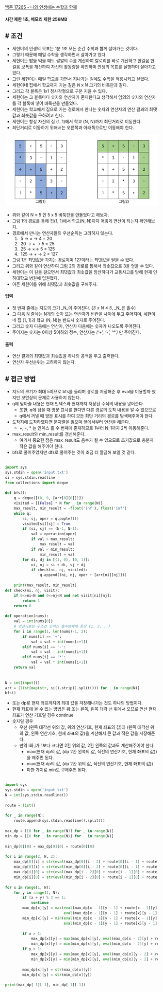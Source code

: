 
[백준 17265 - 나의 인생에는 수학과 함께](https://www.acmicpc.net/problem/17265)

#### **시간 제한 1초, 메모리 제한 256MB**

## **# 조건**

- 세현이의 인생의 목표는 1분 1초 모든 순간 수학과 함께 살아가는 것이다. 
- 그렇기 때문에 매일 수학을 생각하면서 살아가고 있다. 
- 세현이는 밥을 먹을 때도 쌀알의 수를 계산하여 칼로리를 바로 계산하고 한걸음 한걸음 보폭을 계산하여 자신의 활동량을 확인하며 인생의 목표를 실행하며 살아가고 있다.  
- 그런 세현이는 매일 학교를 가면서 지나가는 길에도 수학을 적용시키고 싶었다.
- 세현이네 집에서 학교까지 가는 길은 _N_ x _N_ 크기의 바둑판과 같다. 
- 그리고 각 블록은 1x1 정사각형으로 구분 지을 수 있다. 
- 세현이는 그 블록마다 숫자와 연산자가 존재한다고 생각해서 임의의 숫자와 연산자를 각 블록에 넣어 바둑판을 만들었다.
- 세현이는 학교에서 집으로 가는 경로에서 만나는 숫자와 연산자의 연산 결과의 최댓값과 최솟값을 구하려고 한다. 
- 세현이는 항상 자신의 집 (1, 1)에서 학교 (N, N)까지 최단거리로 이동한다. 
- 최단거리로 이동하기 위해서는 오른쪽과 아래쪽으로만 이동해야 한다.

![](Algorithm/baekjoon/assets/Pasted%20image%2020230830162848.png)

- 위와 같이 N = 5 인 5 x 5 바둑판을 만들었다고 해보자.
- 그림 1의 경로를 통해 집(1, 1)에서 학교(N, N)까지 어떻게 연산이 되는지 확인해보자. 
- 경로에서 만나는 연산자들의 우선순위는 고려하지 않는다.
	1.  5 → × → 4 = 20
	2.  20 → + → 5 = 25
	3.  25 → ×→ 5 = 125
	4.  125 → + → 2 = 127
- 그림 1은 최댓값을 가지는 경로이며 127이라는 최댓값을 얻을 수 있다.
- 그리고 위와 같이 연산하여 그림 2의 경로를 통해서 최솟값으로 3을 얻을 수 있다.
- 세현이는 이 길을 걸으면서 최댓값과 최솟값을 암산하다가 교통사고를 당해 현재 인하대학교 병원에 입원했다. 
- 아픈 세현이를 위해 최댓값과 최솟값을 구해주자.

#### **입력**
- 첫 번째 줄에는 지도의 크기 _N_이 주어진다. (_3 ≤ N ≤ 5_, _N_은 홀수) 
- 그 다음 N 줄에는 N개의 숫자 또는 연산자가 빈칸을 사이에 두고 주어지며, 세현이네 집 (1, 1)과 학교 (N, N)는 반드시 숫자로 주어진다.
- 그리고 숫자 다음에는 연산자, 연산자 다음에는 숫자가 나오도록 주어진다. 
- 주어지는 숫자는 0이상 5이하의 정수, 연산자는 _(‘+’, ‘-’, ‘*’)_ 만 주어진다.

#### **출력**
- 연산 결과의 최댓값과 최솟값을 하나의 공백을 두고 출력한다.
- 연산자 우선순위는 고려하지 않는다.

## **# 접근 방법**

- 지도의 크기가 최대 5이므로 bfs를 돌리며 경로를 저장해준 후 eval을 이용할까 했지만 보안상의 문제로 사용하지 않는다.
- q에 담아줄 내용은 현재 인덱스와 현재까지 저장된 수식의 내용을 넣어준다.
	- 또한, q에 담을 때 방문 표시를 한다면 다른 경로의 도착 내용을 알 수 없으므로
	- q에서 꺼낼 때 방문 표시를 하여 모든 최단 거리의 경로를 탐색해주어야 한다.
- 도착지에 도착하였다면 문자열을 읽으며 앞에서부터 연산을 해준다.
	- +, -, * 는 인덱스 홀 수 번째에 존재하므로 1부터 N-1까지 2씩 이동해준다.
- max_result와 min_result를 갱신해준다.
	- 여기서 중요한 점은 max_result도 음수가 될 수 있으므로 초기값으로 충분지 작은 값을 해주어야 한다.
- bfs로 풀어주었지만 dfs로 풀어주는 것이 조금 더 깔끔해 보일 것 같다.

```python

import sys  
sys.stdin = open('input.txt')  
si = sys.stdin.readline  
from collections import deque  
  
def bfs():  
    q = deque([(0, 0, [arr[0][0]])])  
    visited = [[False] * N for _ in range(N)]  
    max_result, min_result = -float('inf'), float('inf')  
    while q:  
        si, sj, oper = q.popleft()  
        visited[si][sj] = True  
        if (si, sj) == (N-1, N-1):  
            val = operation(oper)  
            if val > max_result:  
                max_result = val  
            if val < min_result:  
                min_result = val  
        for di, dj in [(1, 0), (0, 1)]:  
            ni, nj = si + di, sj + dj  
            if check(ni, nj, visited):  
                q.append((ni, nj, oper + [arr[ni][nj]]))  
  
    print(max_result, min_result)  
def check(ni, nj, visit):  
    if 0<=ni<N and 0<=nj<N and not visit[ni][nj]:  
        return 1  
    return 0  
  
def operation(nums):  
    val = int(nums[0])  
    # 연산기호는 무조건 인덱스 훌수번째에 등장 (1, 3, ..)  
    for i in range(1, len(nums)-1, 2):  
        if nums[i] == '+':  
            val = val + int(nums[i+1])  
        elif nums[i] == '-':  
            val = val - int(nums[i+1])  
        elif nums[i] == '*':  
            val = val * int(nums[i+1])  
    return val  
  
  
N = int(input())  
arr = [list(map(str, si().strip().split())) for _ in range(N)]  
bfs()
```

- 또는 dp로 현재 좌표까지의 최대 값을 저장해나가는 것도 하나의 방법이다.
- 현재 좌표에 올 수 있는 방법은 위 또는 왼쪽, 왼쪽 대각 선 위에서 오므로 연산 현재 좌표가 연산 기호일 경우 continue
- 숫자일 경우 
	- 우선 (왼쪽 대각선 위의 값, 위의 연산기호, 현재 좌표의 값)과 (왼쪽 대각선 위의 값, 왼쪽 연산기호, 현재 좌표의 값)을 계산해서 큰 값과 작은 값을 저장해준다.
	- 만약 i와 j가 1보다 크다면 2칸 위의 값, 2칸 왼쪽의 값과도 계산해주어야 한다.
		- max(현재 dp의 값, (dp 2칸 왼쪽의 값, 직전의 연산기호, 현재 좌표의 값))을 해주면 된다.
		- max(현재 dp의 값, (dp 2칸 위의 값, 직전의 연산기호, 현재 좌표의 값))
		- 마찬 가지로 min도 구해주면 된다.

```python
  
import sys  
sys.stdin = open('input.txt')  
N = int(sys.stdin.readline())  
  
route = list()  
  
for _ in range(N):  
    route.append(sys.stdin.readline().split())  
  
max_dp = [[0 for _ in range(N)] for _ in range(N)]  
min_dp = [[0 for _ in range(N)] for _ in range(N)]  
  
min_dp[0][0] = max_dp[0][0] = route[0][0]  
  
for i in range(2, N, 2):  
    max_dp[0][i] = str(eval(max_dp[0][i - 2] + route[0][i - 1] + route[0][i]))  
    min_dp[0][i] = str(eval(min_dp[0][i - 2] + route[0][i - 1] + route[0][i]))  
    max_dp[i][0] = str(eval(max_dp[i - 2][0] + route[i - 1][0] + route[i][0]))  
    min_dp[i][0] = str(eval(min_dp[i - 2][0] + route[i - 1][0] + route[i][0]))  
  
for x in range(1, N):  
    for y in range(1, N):  
        if (x + y) % 2 == 1:  
            continue  
        max_dp[x][y] = max(eval(max_dp[x - 1][y - 1] + route[x - 1][y] + route[x][y]),  
                           eval(max_dp[x - 1][y - 1] + route[x][y - 1] + route[x][y]))  
        min_dp[x][y] = min(eval(min_dp[x - 1][y - 1] + route[x - 1][y] + route[x][y]),  
                           eval(min_dp[x - 1][y - 1] + route[x][y - 1] + route[x][y]))  
  
        if x > 1:  
            max_dp[x][y] = max(max_dp[x][y], eval(max_dp[x - 2][y] + route[x - 1][y] + route[x][y]))  
            min_dp[x][y] = min(min_dp[x][y], eval(min_dp[x - 2][y] + route[x - 1][y] + route[x][y]))  
        if y > 1:  
            max_dp[x][y] = max(max_dp[x][y], eval(max_dp[x][y - 2] + route[x][y - 1] + route[x][y]))  
            min_dp[x][y] = min(min_dp[x][y], eval(min_dp[x][y - 2] + route[x][y - 1] + route[x][y]))  
  
        max_dp[x][y] = str(max_dp[x][y])  
        min_dp[x][y] = str(min_dp[x][y])  
  
print(max_dp[-1][-1], min_dp[-1][-1])
```